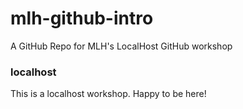 # mlh-github-intro

A GitHub Repo for MLH's LocalHost GitHub workshop

### localhost

This is a localhost workshop. Happy to be here!
